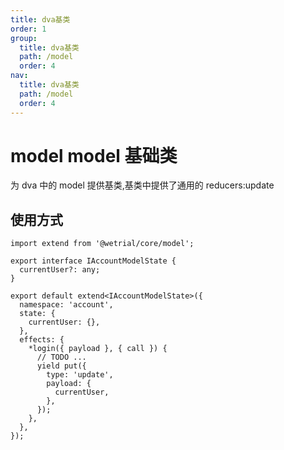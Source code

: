 ```yaml
---
title: dva基类
order: 1
group:
  title: dva基类
  path: /model
  order: 4
nav:
  title: dva基类
  path: /model
  order: 4
---
```


# model model 基础类

为 dva 中的 model 提供基类,基类中提供了通用的 reducers:update

## 使用方式

```tsx |pure
import extend from '@wetrial/core/model';

export interface IAccountModelState {
  currentUser?: any;
}

export default extend<IAccountModelState>({
  namespace: 'account',
  state: {
    currentUser: {},
  },
  effects: {
    *login({ payload }, { call }) {
      // TODO ...
      yield put({
        type: 'update',
        payload: {
          currentUser,
        },
      });
    },
  },
});
```
